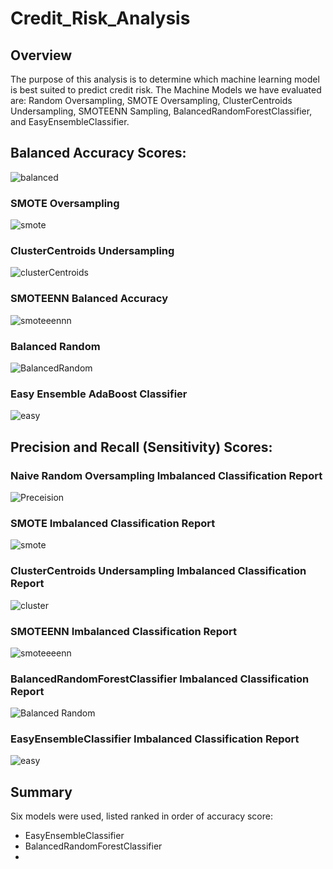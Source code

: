 # Credit_Risk_Analysis

## Overview
The purpose of this analysis is to determine which machine learning model is best suited to predict credit risk. The Machine Models we have evaluated are: Random Oversampling, SMOTE Oversampling, ClusterCentroids Undersampling, SMOTEENN Sampling, BalancedRandomForestClassifier, and EasyEnsembleClassifier.

## Balanced Accuracy Scores:
![balanced](https://user-images.githubusercontent.com/91210001/151275844-1f7bd6b5-fb91-4ba5-ab5a-c657d57d8194.PNG)

### SMOTE Oversampling
![smote](https://user-images.githubusercontent.com/91210001/151275866-93e0db42-db98-4a93-81c8-403ac3112c6e.PNG)

### ClusterCentroids Undersampling
![clusterCentroids](https://user-images.githubusercontent.com/91210001/151275884-1c6ec928-126a-465a-baa6-8bc613b646ff.PNG)

### SMOTEENN Balanced Accuracy
![smoteeennn](https://user-images.githubusercontent.com/91210001/151275897-95fe87f5-74c2-4fee-84a8-24632ec46263.PNG)

### Balanced Random
![BalancedRandom](https://user-images.githubusercontent.com/91210001/151275910-2d281cba-a788-4cd3-8848-9e15ffca616f.PNG)

### Easy Ensemble AdaBoost Classifier 
![easy](https://user-images.githubusercontent.com/91210001/151275932-40e7b7bf-de3a-4185-8ae2-37a50156166d.PNG)

## Precision and Recall (Sensitivity) Scores:

### Naive Random Oversampling Imbalanced Classification Report
![Preceision](https://user-images.githubusercontent.com/91210001/151277195-9644d279-4111-4237-8384-574f3d913e37.PNG)

### SMOTE Imbalanced Classification Report
![smote](https://user-images.githubusercontent.com/91210001/151277205-0ccfe061-2d81-4f67-9409-a370996bc3e9.PNG)

### ClusterCentroids Undersampling Imbalanced Classification Report
![cluster](https://user-images.githubusercontent.com/91210001/151277218-ca586f3f-32b2-44f2-aa99-0883566fabae.PNG)

### SMOTEENN Imbalanced Classification Report
![smoteeeenn](https://user-images.githubusercontent.com/91210001/151277235-37f0ae86-280c-4e13-ad2a-a2aa422a5ac8.PNG)

### BalancedRandomForestClassifier Imbalanced Classification Report
![Balanced Random](https://user-images.githubusercontent.com/91210001/151277239-d34776f8-82cd-419f-843e-05787dd0b86d.PNG)

### EasyEnsembleClassifier Imbalanced Classification Report
![easy](https://user-images.githubusercontent.com/91210001/151277247-d571f072-2023-4c5a-b0e6-0a54f6b91dba.PNG)

## Summary

Six models were used, listed ranked in order of accuracy score:
  * EasyEnsembleClassifier
  * BalancedRandomForestClassifier
  * 
